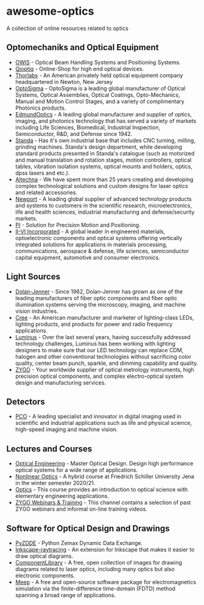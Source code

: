 # awesome-optics
A collection of online resources related to optics

## Optomechaniks and Optical Equipment
- [OWIS](https://www.owis.eu/en/home/) - Optical Beam Handling Systems and Positioning Systems.
- [Qioptiq](https://www.qioptiq-shop.com/) - Online-Shop for high end optical devices.
- [Thorlabs](https://www.thorlabs.de/) - An American privately held optical equipment company headquartered in Newton, New Jersey
- [OptoSigma](https://www.optosigma.com/) - OptoSigma is a leading global manufacturer of Optical Systems, Optical Assemblies, Optical Coatings, Opto-Mechanics, Manual and Motion Control Stages, and a variety of complimentary Photonics products.
- [EdmundOptics](https://www.edmundoptics.com/) - A leading global manufacturer and supplier of optics, imaging, and photonics technology that has served a variety of markets including Life Sciences, Biomedical, Industrial Inspection, Semiconductor, R&D, and Defense since 1942.
- [Standa](http://www.standa.lt/) - Has it's own industrial base that includes CNC turning, milling, grinding machines. Standa's design department, while developing standard products presented in Standa's catalogue (such as motorized and manual translation and rotation stages, motion controllers, optical tables, vibration isolation systems, optical mounts and holders, optics, dpss lasers and etc.).
- [Altechna](https://www.altechna.com/) - We have spent more than 25 years creating and developing complex technological solutions and custom designs for laser optics and related accessories.
- [Newport](https://www.newport.com/) - A leading global supplier of advanced technology products and systems to customers in the scientific research, microelectronics, life and health sciences, industrial manufacturing and defense/security markets.
- [PI](https://www.physikinstrumente.com/) - Solution for Precision Motion and Positioning.
- [II-VI Incorporated](https://ii-vi.com/) - A global leader in engineered materials, optoelectronic components and optical systems offering vertically integrated solutions for applications in materials processing, communications, aerospace & defense, life sciences, semiconductor capital equipment, automotive and consumer electronics.


## Light Sources
- [Dolan-Jenner](https://dolan-jenner.com/) - Since 1962, Dolan-Jenner has grown as one of the leading manufacturers of fiber optic components and fiber optic illumination systems serving the microscopy, imaging, and machine vision industries.
- [Cree](https://www.cree.com/) - An American manufacturer and marketer of lighting-class LEDs, lighting products, and products for power and radio frequency applications.
- [Luminus](https://www.luminus.com/) - Over the last several years, having successfully addressed technology challenges, Luminus has been working with lighting designers to make sure that our LED technology can replace CDM, halogen and other conventional technologies without sacrificing color quality, center beam punch, sparkle, and dimming capability and quality.
- [ZYGO](https://www.zygo.com/) - Your worldwide supplier of optical metrology instruments, high precision optical components, and complex electro-optical system design and manufacturing services.

## Detectors
- [PCO](https://www.pco.de/) - A leading specialist and innovator in digital imaging used in scientific and industrial applications such as life and physical science, high-speed imaging and machine vision.

## Lectures and Courses
- [Optical Engineering](https://www.coursera.org/specializations/optical-engineering) - Master Optical Design. Design high performance optical systems for a wide range of applications.  
- [Nonlinear Optics](https://www.youtube.com/playlist?list=PLJ93B4XefbscJnMfRi0ms9jQSS1UjsmQF) - A hybrid course at Friedrich Schiller University Jena in the winter semester 2020/21.
- [Optics](https://ocw.mit.edu/courses/mechanical-engineering/2-71-optics-spring-2009/) - This course provides an introduction to optical science with elementary engineering applications.
- [ZYGO Webinars & Training](https://www.gotostage.com/channel/zygo-webinars) - This channel contains a selection of past ZYGO webinars and informal on-line training videos.

## Software for Optical Design and Drawings

- [PyZDDE](https://github.com/xzos/PyZDDE) - Python Zemax Dynamic Data Exchange.
- [Inkscape-raytracing](https://github.com/damienBloch/inkscape-raytracing) - An extension for Inkscape that makes it easier to draw optical diagrams.
- [ComponentLibrary](http://www.gwoptics.org/ComponentLibrary/) - A free, open collection of images for drawing diagrams related to laser optics, including many optics but also electronic components.
- [Meep](https://github.com/NanoComp/meep) - A free and open-source software package for electromagnetics simulation via the finite-difference time-domain (FDTD) method spanning a broad range of applications.


